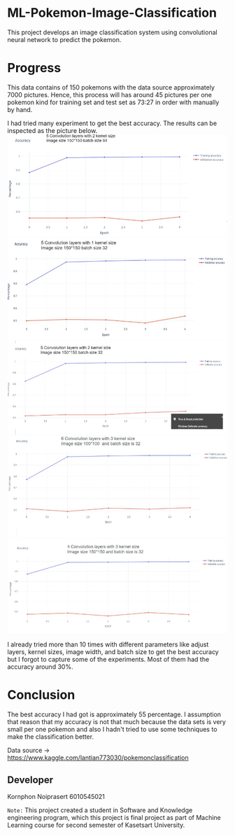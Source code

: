 # ML-Pokemon-Image-Classification
This project develops an image classification system using convolutional neural network to predict the pokemon. 

# Progress
This data contains of 150 pokemons with the data source approximately 7000 pictures. Hence, this process will has around 45 pictures per one pokemon kind for training set and test set as 73:27 in order with manually by hand.

I had tried many experiment to get the best accuracy. The results can be inspected as the picture below.
![1.JPG](picture/1.JPG)
![2.JPG](picture/2.JPG)
![3.JPG](picture/3.JPG)
![4.JPG](picture/4.JPG)
![5.JPG](picture/5.JPG)

I already tried more than 10 times with different parameters like adjust layers, kernel sizes, image width, and batch size to get the best accuracy but I forgot to capture some of the experiments. Most of them had the accuracy around 30%.

# Conclusion
The best accuracy I had got is approximately 55 percentage. I assumption that reason that my accuracy is not that much because the data sets is very small per one pokemon and also I hadn't tried to use some techniques to make the classification better.

Data source -> https://www.kaggle.com/lantian773030/pokemonclassification

## Developer
Kornphon    Noiprasert  6010545021 

`Note:` This project created a student in Software and Knowledge engineering program, which this project is final project as part of Machine Learning course for second semester of Kasetsart University.